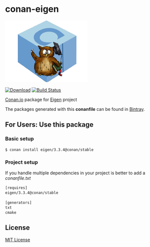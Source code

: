 # conan-eigen

![conan-eigen image](/images/conan-eigen.png)

[![Download](https://api.bintray.com/packages/conan-community/conan/eigen%3Aconan/images/download.svg?version=3.3.4%3Astable)](https://bintray.com/conan-community/conan/eigen%3Aconan/3.3.4%3Astable/link)
[![Build Status](https://travis-ci.org/conan-community/conan-eigen.svg?branch=stable%2F3.3.4)](https://travis-ci.org/conan-community/conan-eigen)

[Conan.io](https://conan.io) package for [Eigen](https://bitbucket.org/eigen/eigen) project

The packages generated with this **conanfile** can be found in [Bintray](https://bintray.com/conan-community/conan/eigen%3Aconan).

## For Users: Use this package

### Basic setup

    $ conan install eigen/3.3.4@conan/stable

### Project setup

If you handle multiple dependencies in your project is better to add a *conanfile.txt*

    [requires]
    eigen/3.3.4@conan/stable

    [generators]
    txt
    cmake

## License

[MIT License](LICENSE)
